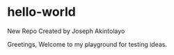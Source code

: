 # hello-world
New Repo Created by Joseph Akintolayo

Greetings,
Welcome to my playground for testing ideas.
